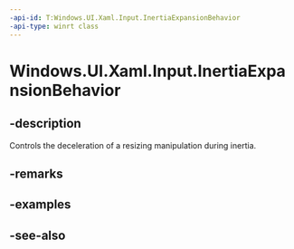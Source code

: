 ```yaml
---
-api-id: T:Windows.UI.Xaml.Input.InertiaExpansionBehavior
-api-type: winrt class
---
```


<!-- Class syntax.
public class InertiaExpansionBehavior : Windows.UI.Xaml.Input.IInertiaExpansionBehavior
-->

# Windows.UI.Xaml.Input.InertiaExpansionBehavior

## -description
Controls the deceleration of a resizing manipulation during inertia.



## -remarks

## -examples

## -see-also

